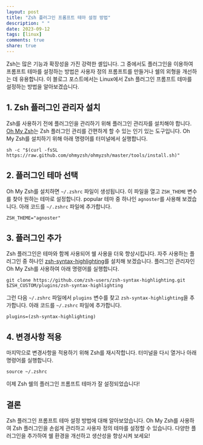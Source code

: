 ```yaml
---
layout: post
title: "Zsh 플러그인 프롬프트 테마 설정 방법"
description: " "
date: 2023-09-12
tags: [linux]
comments: true
share: true
---
```


Zsh는 많은 기능과 확장성을 가진 강력한 셸입니다. 그 중에서도 플러그인을 이용하여 프롬프트 테마를 설정하는 방법은 사용자 정의 프롬프트를 만들거나 쉘의 외형을 개선하는 데 유용합니다. 이 블로그 포스트에서는 Linux에서 Zsh 플러그인 프롬프트 테마를 설정하는 방법을 알아보겠습니다.

## 1. Zsh 플러그인 관리자 설치

Zsh를 사용하기 전에 플러그인을 관리하기 위해 플러그인 관리자를 설치해야 합니다. [Oh My Zsh](https://ohmyz.sh/)는 Zsh 플러그인 관리를 간편하게 할 수 있는 인기 있는 도구입니다. Oh My Zsh를 설치하기 위해 아래 명령어를 터미널에서 실행합니다.

```shell
sh -c "$(curl -fsSL https://raw.github.com/ohmyzsh/ohmyzsh/master/tools/install.sh)"
```

## 2. 플러그인 테마 선택

Oh My Zsh를 설치하면 `~/.zshrc` 파일이 생성됩니다. 이 파일을 열고 `ZSH_THEME` 변수를 찾아 원하는 테마로 설정합니다. popular 테마 중 하나인 `agnoster`를 사용해 보겠습니다. 아래 코드를 `~/.zshrc` 파일에 추가합니다.

```shell
ZSH_THEME="agnoster"
```

## 3. 플러그인 추가

Zsh 플러그인은 테마와 함께 사용되어 쉘 사용을 더욱 향상시킵니다. 자주 사용하는 플러그인 중 하나인 [zsh-syntax-highlighting](https://github.com/zsh-users/zsh-syntax-highlighting)를 설치해 보겠습니다. 플러그인 관리자인 Oh My Zsh를 사용하여 아래 명령어를 실행합니다.

```shell
git clone https://github.com/zsh-users/zsh-syntax-highlighting.git $ZSH_CUSTOM/plugins/zsh-syntax-highlighting
```

그런 다음 `~/.zshrc` 파일에서 `plugins` 변수를 찾고 `zsh-syntax-highlighting`을 추가합니다. 아래 코드를 `~/.zshrc` 파일에 추가합니다.

```shell
plugins=(zsh-syntax-highlighting)
```

## 4. 변경사항 적용

마지막으로 변경사항을 적용하기 위해 Zsh를 재시작합니다. 터미널을 다시 열거나 아래 명령어를 실행합니다.

```shell
source ~/.zshrc
```

이제 Zsh 쉘의 플러그인 프롬프트 테마가 잘 설정되었습니다!

## 결론

Zsh 플러그인 프롬프트 테마 설정 방법에 대해 알아보았습니다. Oh My Zsh를 사용하여 Zsh 플러그인을 손쉽게 관리하고 사용자 정의 테마를 설정할 수 있습니다. 다양한 플러그인을 추가하여 쉘 환경을 개선하고 생산성을 향상시켜 보세요!